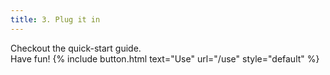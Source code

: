```yaml
---
title: 3. Plug it in
---
```



Checkout the quick-start guide.  
Have fun!
{% include button.html text="Use" url="/use" style="default" %}